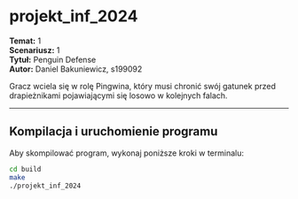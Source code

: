 # projekt_inf_2024

**Temat:** 1  
**Scenariusz:** 1  
**Tytuł:** Penguin Defense  
**Autor:** Daniel Bakuniewicz, s199092  

Gracz wciela się w rolę Pingwina, który musi chronić swój gatunek przed drapieżnikami pojawiającymi się losowo w kolejnych falach.

---

## Kompilacja i uruchomienie programu

Aby skompilować program, wykonaj poniższe kroki w terminalu:

```bash
cd build
make
./projekt_inf_2024
